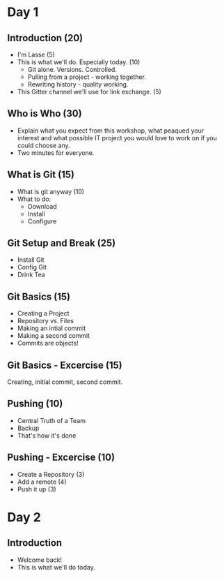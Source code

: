 # Day 1

## Introduction (20)

- I'm Lasse (5)
- This is what we'll do. Especially today. (10)
    - Git alone. Versions. Controlled.
    - Pulling from a project - working together.
    - Rewriting history - quality working.
- This Gitter channel we'll use for link exchange. (5)

## Who is Who (30)

- Explain what you expect from this workshop, what peaqued your interest and
  what possible IT project you would love to work on if you could choose any.
- Two minutes for everyone.

## What is Git (15)

- What is git anyway (10)
- What to do:
    - Download
    - Install
    - Configure

## Git Setup and Break (25)

- Install Git
- Config Git
- Drink Tea

## Git Basics (15)

- Creating a Project
- Repository vs. Files
- Making an intial commit
- Making a second commit
- Commits are objects!

## Git Basics - Excercise (15)

Creating, initial commit, second commit.

## Pushing (10)

- Central Truth of a Team
- Backup
- That's how it's done

## Pushing - Excercise (10)

- Create a Repository (3)
- Add a remote (4)
- Push it up (3)

# Day 2

## Introduction

- Welcome back!
- This is what we'll do today.
